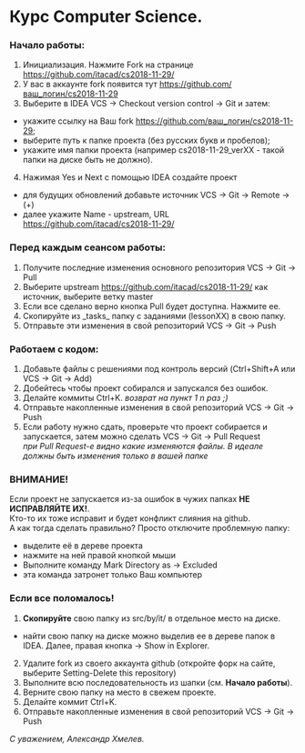 # Курс Computer Science.

### Начало работы:

1. Инициализация. Нажмите Fork на странице https://github.com/itacad/cs2018-11-29/
2. У вас в аккаунте fork появится тут  https://github.com/ваш_логин/cs2018-11-29
3. Выберите в IDEA VCS -> Checkout version control -> Git и затем:
 * укажите ссылку на Ваш fork https://github.com/ваш_логин/cs2018-11-29;
 * выберите путь к папке проекта (без русских букв и пробелов);
 * укажите имя папки проекта (например cs2018-11-29_verXX - такой папки на диске быть не должно).
4. Нажимая Yes и Next с помощью IDEA создайте проект
 * для будущих обновлений добавьте источник VCS -> Git -> Remote -> (+) 
 * далее укажите Name - upstream, URL https://github.com/itacad/cs2018-11-29/

### Перед **каждым** сеансом работы:

1. Получите последние изменения основного репозитория VCS -> Git -> Pull 
2. Выберите upstream https://github.com/itacad/cs2018-11-29/ как источник, выберите ветку master
3. Если все сделано верно кнопка Pull будет доступна. Нажмите ее.
4. Скопируйте из \_tasks_ папку с заданиями (lessonXX) в свою папку.
4. Отправьте эти изменения в свой репозиторий VCS -> Git -> Push

### Работаем с кодом:

1. Добавьте файлы с решениями под контроль версий (Ctrl+Shift+A или VCS -> Git -> Add)
2. Добейтесь чтобы проект собирался и запускался без ошибок.
3. Делайте коммиты Ctrl+K. _возврат на пункт 1  n раз ;)_
4. Отправьте накопленные изменения в свой репозиторий VCS -> Git -> Push
5. Если работу нужно сдать, проверьте что проект собирается и запускается, затем можно сделать VCS -> Git -> Pull Request
<br>_при Pull Request-е видно какие изменяются файлы. В идеале должны быть изменения только в вашей папке_

### ВНИМАНИЕ!

Если проект не запускается из-за ошибок в чужих папках **НЕ ИСПРАВЛЯЙТЕ ИХ!**.
<br>Кто-то их тоже исправит и будет конфликт слияния на github.
<br>А как тогда сделать правильно? Просто отключите проблемную папку:
* выделите её в дереве проекта
* нажмите на ней правой кнопкой мыши
* Выполните команду Mark Directory as -> Excluded
* эта команда затронет только Ваш компьютер

### Если все поломалось!

1. **Скопируйте** свою папку из src/by/it/ в отдельное место на диске.
 * найти свою папку на диске можно выделив ее в дереве папок в IDEA. Далее, правая кнопка -> Show in Explorer.
2. Удалите fork из своего аккаунта github (откройте форк на сайте, выберите Setting-Delete this repository)
3. Выполните всю последовательность из шапки (см. <b>Начало работы</b>).
4. Верните свою папку на место в свежем проекте.
5. Делайте коммит Ctrl+K.
6. Отправьте накопленные изменения в свой репозиторий VCS -> Git -> Push

_С уважением, Александр Хмелев._

